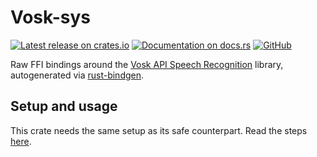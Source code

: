 # Vosk-sys

[![Latest release on crates.io](https://img.shields.io/crates/v/vosk-sys.svg)](https://crates.io/crates/vosk-sys)
[![Documentation on docs.rs](https://docs.rs/vosk-sys/badge.svg)](https://docs.rs/vosk-sys)
[![GitHub](https://img.shields.io/github/license/Bear-03/vosk-rs)](https://github.com/Bear-03/vosk-rs)

Raw FFI bindings around the [Vosk API Speech Recognition](https://github.com/alphacep/vosk-api)
library, autogenerated via [rust-bindgen](https://github.com/rust-lang/rust-bindgen).

## Setup and usage 

This crate needs the same setup as its safe counterpart. Read the steps [here](../README.md).

